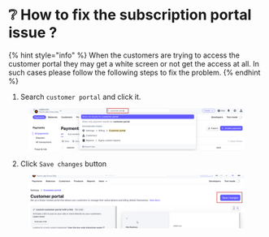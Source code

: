 # ❔ How to fix the subscription portal issue ?

{% hint style="info" %}
When the customers are trying to access the customer portal they may get a white screen or not get the access at all. In such cases please follow the following steps to fix the problem.
{% endhint %}



1. Search `customer portal` and click it.

<figure><img src="../../.gitbook/assets/c (2).png" alt=""><figcaption></figcaption></figure>

2. Click `Save changes` button

<figure><img src="../../.gitbook/assets/d (2).png" alt=""><figcaption></figcaption></figure>


